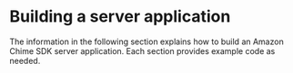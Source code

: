 # Building a server application<a name="build-server-app"></a>

The information in the following section explains how to build an Amazon Chime SDK server application\. Each section provides example code as needed\.